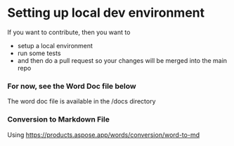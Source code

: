 # Setting up local dev environment

If you want to contribute, then you want to

- setup a local environment
- run some tests
- and then do a pull request so your changes will be merged into the main repo

### For now, see the Word Doc file below

The word doc file is available in the /docs directory

### Conversion to Markdown File

Using https://products.aspose.app/words/conversion/word-to-md
